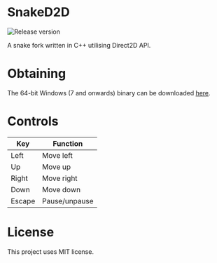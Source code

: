 # SnakeD2D
![Release version](https://img.shields.io/badge/beta-v0.9.9-yellow.svg)

A snake fork written in C++ utilising Direct2D API.


# Obtaining

The 64-bit Windows (7 and onwards) binary can be downloaded [here](https://github.com/makuke1234/SnakeD2D/raw/master/SnakeD2D.exe).


# Controls

| Key    | Function      |
|--------|---------------|
| Left   | Move left     |
| Up     | Move up       |
| Right  | Move right    |
| Down   | Move down     |
| Escape | Pause/unpause |


# License

This project uses MIT license.
